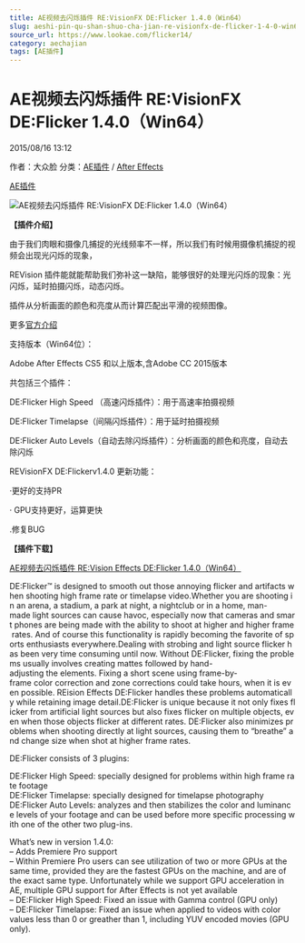 ```yaml
---
title: AE视频去闪烁插件 RE:VisionFX DE:Flicker 1.4.0（Win64）
slug: aeshi-pin-qu-shan-shuo-cha-jian-re-visionfx-de-flicker-1-4-0-win64
source_url: https://www.lookae.com/flicker14/
category: aechajian
tags: [AE插件]
---
```

# AE视频去闪烁插件 RE:VisionFX DE:Flicker 1.4.0（Win64）

2015/08/16 13:12

作者：大众脸
分类：[AE插件](https://www.lookae.com/after-effects/aechajian/) / [After Effects](https://www.lookae.com/after-effects/)

[AE插件](https://www.lookae.com/tag/ae%e6%8f%92%e4%bb%b6/)

![AE视频去闪烁插件 RE:VisionFX DE:Flicker 1.4.0（Win64）](https://www.lookae.com/wp-content/uploads/2014/11/Flicker12.jpg "AE视频去闪烁插件 RE:VisionFX DE:Flicker 1.4.0（Win64）-LookAE.com")

**【插件介绍】**

由于我们肉眼和摄像几捕捉的光线频率不一样，所以我们有时候用摄像机捕捉的视频会出现光闪烁的现象，

REVision 插件能就能帮助我们弥补这一缺陷，能够很好的处理光闪烁的现象：光闪烁，延时拍摄闪烁，动态闪烁。

插件从分析画面的颜色和亮度从而计算匹配出平滑的视频图像。

更多[官方介绍](http://www.revisionfx.com/products/deflicker/overview/)

支持版本（Win64位）：

Adobe After Effects CS5 和以上版本,含Adobe CC 2015版本

共包括三个插件：

DE:Flicker High Speed （高速闪烁插件）：用于高速率拍摄视频

DE:Flicker Timelapse（间隔闪烁插件）：用于延时拍摄视频

DE:Flicker Auto Levels（自动去除闪烁插件）：分析画面的颜色和亮度，自动去除闪烁

REVisionFX DE:Flickerv1.4.0 更新功能：

·更好的支持PR

· GPU支持更好，运算更快

.修复BUG

**【插件下载】**

[AE视频去闪烁插件 RE:Vision Effects DE:Flicker 1.4.0（Win64）](https://www.400gb.com/file/113016089)

DE:Flicker™ is designed to smooth out those annoying flicker and artifacts when shooting high frame rate or timelapse video.Whether you are shooting in an arena, a stadium, a park at night, a nightclub or in a home, man-made light sources can cause havoc, especially now that cameras and smart phones are being made with the ability to shoot at higher and higher frame rates. And of course this functionality is rapidly becoming the favorite of sports enthusiasts everywhere.Dealing with strobing and light source flicker has been very time consuming until now. Without DE:Flicker, fixing the problems usually involves creating mattes followed by hand-adjusting the elements. Fixing a short scene using frame-by-frame color correction and zone corrections could take hours, when it is even possible. REision Effects DE:Flicker handles these problems automatically while retaining image detail.DE:Flicker is unique because it not only fixes flicker from artificial light sources but also fixes flicker on multiple objects, even when those objects flicker at different rates. DE:Flicker also minimizes problems when shooting directly at light sources, causing them to “breathe” and change size when shot at higher frame rates.

DE:Flicker consists of 3 plugins:

DE:Flicker High Speed: specially designed for problems within high frame rate footage  
DE:Flicker Timelapse: specially designed for timelapse photography  
DE:Flicker Auto Levels: analyzes and then stabilizes the color and luminance levels of your footage and can be used before more specific processing with one of the other two plug-ins.

What’s new in version 1.4.0:  
– Adds Premiere Pro support  
– Within Premiere Pro users can see utilization of two or more GPUs at the same time, provided they are the fastest GPUs on the machine, and are of the exact same type. Unfortunately while we support GPU acceleration in AE, multiple GPU support for After Effects is not yet available  
– DE:Flicker High Speed: Fixed an issue with Gamma control (GPU only)  
– DE:Flicker Timelapse: Fixed an issue when applied to videos with color values less than 0 or greather than 1, including YUV encoded movies (GPU only).

